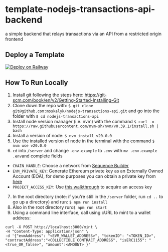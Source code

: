# template-nodejs-transactions-api-backend
a simple backend that relays transactions via an API from a restricted origin frontend

## Deploy a Template
[![Deploy on Railway](https://railway.app/button.svg)](https://railway.app/template/EzeuAo)

## How To Run Locally
1. Install git following the steps here: https://git-scm.com/book/en/v2/Getting-Started-Installing-Git
2. Clone down the repo with: `$ git clone git@github.com:moskalyk/nodejs-transactions-api.git` and go into the folder with `$ cd nodejs-transactions-api`
3. Install node version manager (i.e. nvm) with the command `$ curl -o- https://raw.githubusercontent.com/nvm-sh/nvm/v0.39.1/install.sh | bash`
4. Install a version of node: `$ nvm install v20.0.0`
5. Use the installed version of node in the terminal with the command `$ nvm use v20.0.0` 
6. `cd` into `/server` and change `.env.example` to `.env` with `mv .env.example .env`and complete fields
- `CHAIN_HANDLE`: Choose a network from [Sequence Builder](https://sequence.build)
- `EVM_PRIVATE_KEY`: Generate Ethereum private key as an Externally Owned Account (EOA), for demo purposes you can obtain a private key from [here](https://sequence-ethauthproof-viewer.vercel.app/)
- `PROJECT_ACCESS_KEY`: Use [this walkthrough](https://docs.sequence.xyz/solutions/builder/getting-started#claim-an-api-access-key) to acquire an access key 
7. In the root directory (note: if you're still in the `/server` folder, run `cd ..` to go up a directory) and run: `$ npm run install`
8. Also in the root directory run:`$ npm run start`
9. Using a command line interface, call using cURL to mint to a wallet address:

```shell
curl -X POST http://localhost:3000/mint \
-H "Content-Type: application/json" \
-d '{"evmAddress": "<EVM_WALLET_ADDRESS>", "tokenID": "<TOKEN_ID>", "contractAddress":"<COLLECTIBLE_CONTRACT_ADDRESS", "isERC1155": "<true_OR_false>", "amount":<AMOUNT> }'
```
